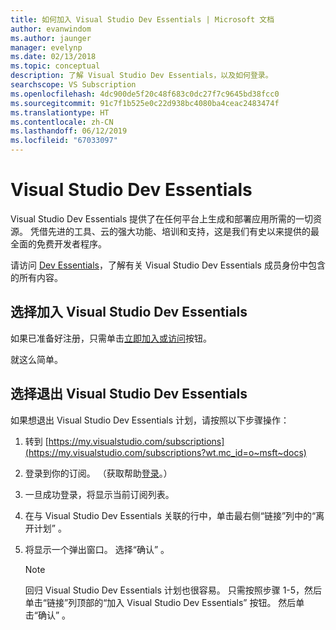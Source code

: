 ```yaml
---
title: 如何加入 Visual Studio Dev Essentials | Microsoft 文档
author: evanwindom
ms.author: jaunger
manager: evelynp
ms.date: 02/13/2018
ms.topic: conceptual
description: 了解 Visual Studio Dev Essentials，以及如何登录。
searchscope: VS Subscription
ms.openlocfilehash: 4dc900de5f20c48f683c0dc27f7c9645bd38fcc0
ms.sourcegitcommit: 91c7f1b525e0c22d938bc4080ba4ceac2483474f
ms.translationtype: HT
ms.contentlocale: zh-CN
ms.lasthandoff: 06/12/2019
ms.locfileid: "67033097"
---
```

# <a name="visual-studio-dev-essentials"></a>Visual Studio Dev Essentials

Visual Studio Dev Essentials 提供了在任何平台上生成和部署应用所需的一切资源。 凭借先进的工具、云的强大功能、培训和支持，这是我们有史以来提供的最全面的免费开发者程序。

请访问 [Dev Essentials](https://visualstudio.microsoft.com/dev-essentials/)，了解有关 Visual Studio Dev Essentials 成员身份中包含的所有内容。

## <a name="opt-in-to-visual-studio-dev-essentials"></a>选择加入 Visual Studio Dev Essentials

如果已准备好注册，只需单击[立即加入或访问](https://my.visualstudio.com/Benefits?wt.mc_id=o~msft~vscom~devessentials-hero~mt689&campaign=o~msft~vscom~devessentials-hero~mt689)按钮。

就这么简单。

## <a name="opt-out-of-visual-studio-dev-essentials"></a>选择退出 Visual Studio Dev Essentials

如果想退出 Visual Studio Dev Essentials 计划，请按照以下步骤操作：

1. 转到 [https://my.visualstudio.com/subscriptions](https://my.visualstudio.com/subscriptions?wt.mc_id=o~msft~docs)
2. 登录到你的订阅。  （获取帮助[登录](signing-in.md)。）
3. 一旦成功登录，将显示当前订阅列表。
4. 在与 Visual Studio Dev Essentials 关联的行中，单击最右侧“链接”列中的“离开计划”  。
5. 将显示一个弹出窗口。 选择“确认”  。

    > [!NOTE]
    > 回归 Visual Studio Dev Essentials 计划也很容易。  只需按照步骤 1-5，然后单击“链接”列顶部的“加入 Visual Studio Dev Essentials”  按钮。 然后单击“确认”  。